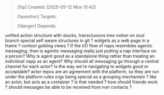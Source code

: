 
>[!tip] Created: [2025-05-12 Mon 15:42]

>[!question] Targets: 

>[!danger] Depends: 

unified action structure with stucks, transclusions
tree notion on soul branch
special self aware structures in git ?
widgets as a web page in a frame ?
context gobling views ?
If the I/O flow of naps resembles agentic messaging, then is agentic messaging really just putting a nap interface on a person? 
Why is agent good as a standalone thing rather than treating an individual napp as an agent? 
Why should all messaging go through a central channel for each actor? 
Is the way we're navigating to widgets good or acceptable? 
actor repos are an agreement with the platform, so they are run under the platform rules
orgs being special as a grouping mechanism ? like an actor, but acts as a container ? is that needed ?
how should friends work ?
should messages be able to be received from non contacts ?